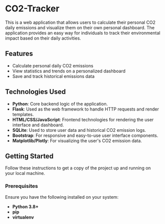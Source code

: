 # CO2-Tracker

This is a web application that allows users to calculate their personal CO2 daily emissions and visualize them on their own personal dashboard. The application provides an easy way for individuals to track their environmental impact based on their daily activities.

## Features

- Calculate personal daily CO2 emissions
- View statistics and trends on a personalized dashboard
- Save and track historical emissions data

## Technologies Used

- **Python**: Core backend logic of the application.
- **Flask**: Used as the web framework to handle HTTP requests and render templates.
- **HTML/CSS/JavaScript**: Frontend technologies for rendering the user interface and dashboard.
- **SQLite**: Used to store user data and historical CO2 emission logs.
- **Bootstrap**: For responsive and easy-to-use user interface components.
- **Matplotlib/Plotly**: For visualizing the user's CO2 emission data.

## Getting Started

Follow these instructions to get a copy of the project up and running on your local machine.

### Prerequisites

Ensure you have the following installed on your system:

- **Python 3.8+**
- **pip**
- **virtualenv**
